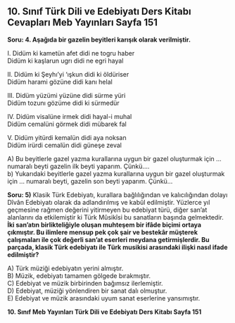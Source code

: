 ## 10. Sınıf Türk Dili ve Edebiyatı Ders Kitabı Cevapları Meb Yayınları Sayfa 151

**Soru: 4. Aşağıda bir gazelin beyitleri karışık olarak verilmiştir.**

I. Didüm ki kametün afet didi ne togru haber  
 Didüm ki kaşlarun ugrı didi ne egri hayal

II. Didüm ki Şeyhı’yi ‘ışkun didi ki öldüriser  
 Didüm harami gözüne didi kanı helal

III. Didüm yüzümi yüzüne didi sürme yüri  
 Didüm tozunı gözüme didi ki sürmedür

IV. Didüm visalüne irmek didi hayal-i muhal  
 Didüm cemalüni görmek didi mübarek fal

V. Didüm yitürdi kemalün didi aya noksan  
 Didüm irürdi cemalün didi güneşe zeval

A) Bu beyitlerle gazel yazma kurallarına uygun bir gazel oluşturmak için … numaralı beyti gazelin ilk beyti yaparım. Çünkü….  
 b) Yukarıdaki beyitlerle gazel yazma kurallarına uygun bir gazel oluşturmak için … numaralı beyti, gazelin son beyti yaparım. Çünkü…

**Soru: 5)** Klasik Türk Edebiyatı, kurallara bağlılığından ve kalıcılığından dolayı Dîvân Edebiyatı olarak da adlandırılmış ve kabûl edilmiştir. Yüzlerce yıl geçmesine rağmen değerini yitirmeyen bu edebiyat türü, diğer san’at alanlarını da etkilemiştir ki Türk Mûsikîsi bu sanatların başında gelmektedir. **İki san’atın birlikteliğiyle oluşan muhteşem bir ifâde biçimi ortaya çıkmıştır. Bu ilimlere mensup pek çok şair ve bestekâr müşterek çalışmaları ile çok değerli san’at eserleri meydana getirmişlerdir. Bu parçada, klasik Türk edebiyatı ile Türk musikisi arasındaki ilişki nasıl ifade edilmiştir?**

A) Türk müziği edebiyatın yerini almıştır.  
 B) Müzik, edebiyatı tamamen gölgede bırakmıştır.  
 C) Edebiyat ve müzik birbirinden bağımsız ilerlemiştir.  
 D) Edebiyat, müziği yönlendiren bir sanat dalı olmuştur.  
 E) Edebiyat ve müzik arasındaki uyum sanat eserlerine yansımıştır.

**10. Sınıf Meb Yayınları Türk Dili ve Edebiyatı Ders Kitabı Sayfa 151**